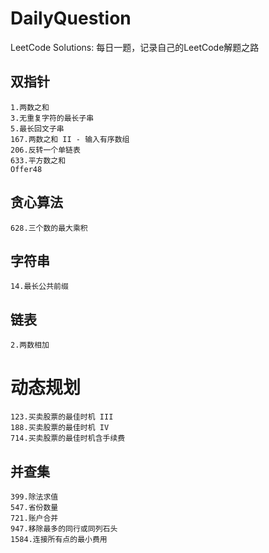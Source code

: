# DailyQuestion
LeetCode Solutions: 
每日一题，记录自己的LeetCode解题之路

## 双指针
    1.两数之和
    3.无重复字符的最长子串
    5.最长回文子串
    167.两数之和 II - 输入有序数组
    206.反转一个单链表
    633.平方数之和
    Offer48

## 贪心算法
    628.三个数的最大乘积
    
## 字符串
    14.最长公共前缀

## 链表
    2.两数相加
    
# 动态规划
    123.买卖股票的最佳时机 III
    188.买卖股票的最佳时机 IV
    714.买卖股票的最佳时机含手续费

## 并查集
    399.除法求值
    547.省份数量
    721.账户合并
    947.移除最多的同行或同列石头
    1584.连接所有点的最小费用
